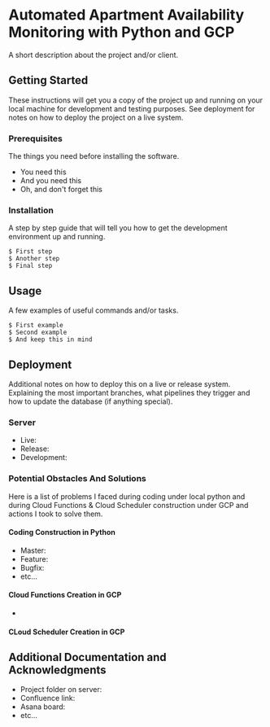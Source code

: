 # Automated Apartment Availability Monitoring with Python and GCP

A short description about the project and/or client.

## Getting Started

These instructions will get you a copy of the project up and running on your local machine for development and testing purposes. See deployment for notes on how to deploy the project on a live system.

### Prerequisites

The things you need before installing the software.

* You need this
* And you need this
* Oh, and don't forget this

### Installation

A step by step guide that will tell you how to get the development environment up and running.

```
$ First step
$ Another step
$ Final step
```

## Usage

A few examples of useful commands and/or tasks.

```
$ First example
$ Second example
$ And keep this in mind
```

## Deployment

Additional notes on how to deploy this on a live or release system. Explaining the most important branches, what pipelines they trigger and how to update the database (if anything special).

### Server

* Live:
* Release:
* Development:

### Potential Obstacles And Solutions
Here is a list of problems I faced during coding under local python and during Cloud Functions & Cloud Scheduler construction under GCP and actions I took to solve them.
#### Coding Construction in Python
* Master:
* Feature:
* Bugfix:
* etc...
#### Cloud Functions Creation in GCP
*
#### CLoud Scheduler Creation in GCP

## Additional Documentation and Acknowledgments

* Project folder on server:
* Confluence link:
* Asana board:
* etc...
